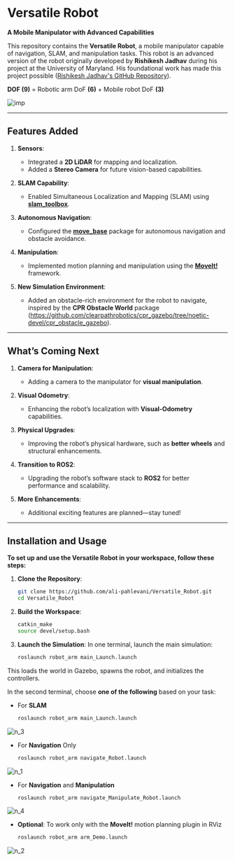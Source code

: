 # Versatile Robot

**A Mobile Manipulator with Advanced Capabilities**

This repository contains the **Versatile Robot**, a mobile manipulator capable of navigation, SLAM, and manipulation tasks. This robot is an advanced version of the robot originally developed by **Rishikesh Jadhav** during his project at the University of Maryland. His foundational work has made this project possible
([Rishikesh Jadhav's GitHub Repository](https://github.com/Rishikesh-Jadhav/Mobile-Manipulator-Robot-modeling-and-simulation-using-Gazebo-ROS-Noetic-)).


**DOF (9)** = Robotic arm DoF **(6)** + Mobile robot DoF **(3)**

![imp](https://github.com/user-attachments/assets/3a7a8957-02ba-49c8-95f0-2de73890a46b)


---

## Features Added

1. **Sensors**:
   - Integrated a **2D LiDAR** for mapping and localization.
   - Added a **Stereo Camera** for future vision-based capabilities.

2. **SLAM Capability**:
   - Enabled Simultaneous Localization and Mapping (SLAM) using **[slam_toolbox](https://github.com/SteveMacenski/slam_toolbox)**.

3. **Autonomous Navigation**:
   - Configured the **[move_base](http://wiki.ros.org/move_base)** package for autonomous navigation and obstacle avoidance.

4. **Manipulation**:
   - Implemented motion planning and manipulation using the **[MoveIt!](https://github.com/moveit/moveit)** framework.

5. **New Simulation Environment**:
   - Added an obstacle-rich environment for the robot to navigate, inspired by the **CPR Obstacle World** package (https://github.com/clearpathrobotics/cpr_gazebo/tree/noetic-devel/cpr_obstacle_gazebo).

---

## What’s Coming Next

1. **Camera for Manipulation**:
   - Adding a camera to the manipulator for **visual manipulation**.

2. **Visual Odometry**:
   - Enhancing the robot’s localization with **Visual-Odometry** capabilities.

3. **Physical Upgrades**:
   - Improving the robot’s physical hardware, such as **better wheels** and structural enhancements.

4. **Transition to ROS2**:
   - Upgrading the robot’s software stack to **ROS2** for better performance and scalability.

5. **More Enhancements**:
   - Additional exciting features are planned—stay tuned!

---

## Installation and Usage

**To set up and use the Versatile Robot in your workspace, follow these steps:**

1. **Clone the Repository**:
   ```bash
   git clone https://github.com/ali-pahlevani/Versatile_Robot.git
   cd Versatile_Robot

2. **Build the Workspace**:
   ```bash
   catkin_make
   source devel/setup.bash

3. **Launch the Simulation**:
In one terminal, launch the main simulation:
   ```bash
   roslaunch robot_arm main_Launch.launch
This loads the world in Gazebo, spawns the robot, and initializes the controllers.

In the second terminal, choose **one of the following** based on your task:

- For **SLAM**
   ```bash
   roslaunch robot_arm main_Launch.launch

![n_3](https://github.com/user-attachments/assets/e18bbf94-1f40-4694-be2f-4082ec7a6f64)


- For **Navigation** Only
   ```bash
   roslaunch robot_arm navigate_Robot.launch

![n_1](https://github.com/user-attachments/assets/65c851ca-0b16-468f-ba7e-72c17ddc7ce4)


- For **Navigation** and **Manipulation**
   ```bash
   roslaunch robot_arm navigate_Manipulate_Robot.launch

![n_4](https://github.com/user-attachments/assets/71b8f05b-3612-451c-8431-118f0a850d66)


- **Optional**: To work only with the **MoveIt!** motion planning plugin in RViz
   ```bash
   roslaunch robot_arm arm_Demo.launch

![n_2](https://github.com/user-attachments/assets/e437355f-ccb2-4325-aa70-3c0d532e12fa)

   
